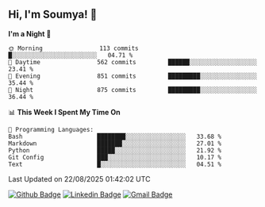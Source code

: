 ## Hi, I'm Soumya! 👋

<!--START_SECTION:waka-->
**I'm a Night 🦉** 

```text
🌞 Morning                113 commits         █░░░░░░░░░░░░░░░░░░░░░░░░   04.71 % 
🌆 Daytime                562 commits         ██████░░░░░░░░░░░░░░░░░░░   23.41 % 
🌃 Evening                851 commits         █████████░░░░░░░░░░░░░░░░   35.44 % 
🌙 Night                  875 commits         █████████░░░░░░░░░░░░░░░░   36.44 % 
```


📊 **This Week I Spent My Time On** 

```text
💬 Programming Languages: 
Bash                     ████████░░░░░░░░░░░░░░░░░   33.68 % 
Markdown                 ███████░░░░░░░░░░░░░░░░░░   27.01 % 
Python                   █████░░░░░░░░░░░░░░░░░░░░   21.92 % 
Git Config               ███░░░░░░░░░░░░░░░░░░░░░░   10.17 % 
Text                     █░░░░░░░░░░░░░░░░░░░░░░░░   04.51 % 
```


 Last Updated on 22/08/2025 01:42:02 UTC
<!--END_SECTION:waka-->

[![Github Badge](https://img.shields.io/badge/-rubyruins-grey?style=for-the-badge&logo=github&logoColor=white&link=https://github.com/rubyruins/)](https://www.github.com/rubyruins/) 
[![Linkedin Badge](https://img.shields.io/badge/-Soumya%20Parekh-0072b1?style=for-the-badge&logo=Linkedin&logoColor=white&link=https://www.linkedin.com/in/Soumya-Parekh/)](https://www.linkedin.com/in/Soumya-Parekh/) 
[![Gmail Badge](https://img.shields.io/badge/-soumyaparekh.me@gmail.com-c14438?style=for-the-badge&logo=Gmail&logoColor=white&link=mailto:soumyaparekh.me@gmail.com)](mailto:soumyaparekh.me@gmail.com) 
